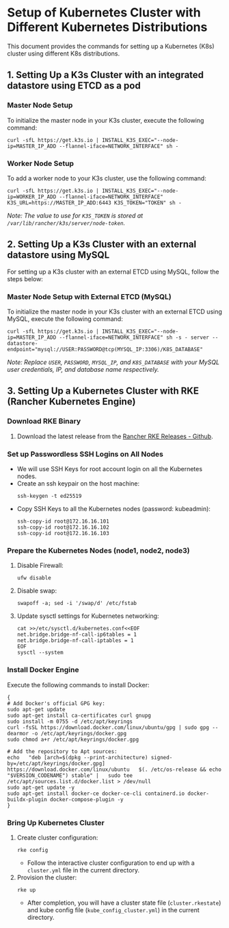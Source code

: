 
# Setup of Kubernetes Cluster with Different Kubernetes Distributions

This document provides the commands for setting up a Kubernetes (K8s) cluster using different K8s distributions.

## 1. Setting Up a K3s Cluster with an integrated datastore using ETCD as a pod

### Master Node Setup

To initialize the master node in your K3s cluster, execute the following command:

```
curl -sfL https://get.k3s.io | INSTALL_K3S_EXEC="--node-ip=MASTER_IP_ADD --flannel-iface=NETWORK_INTERFACE" sh -
```

### Worker Node Setup

To add a worker node to your K3s cluster, use the following command:

```
curl -sfL https://get.k3s.io | INSTALL_K3S_EXEC="--node-ip=WORKER_IP_ADD --flannel-iface=NETWORK_INTERFACE" K3S_URL=https://MASTER_IP_ADD:6443 K3S_TOKEN="TOKEN" sh -
```
_Note: The value to use for `K3S_TOKEN` is stored at `/var/lib/rancher/k3s/server/node-token`._


## 2. Setting Up a K3s Cluster with an external datastore using MySQL

For setting up a K3s cluster with an external ETCD using MySQL, follow the steps below:

### Master Node Setup with External ETCD (MySQL)

To initialize the master node in your K3s cluster with an external ETCD using MySQL, execute the following command:

```
curl -sfL https://get.k3s.io | INSTALL_K3S_EXEC="--node-ip=MASTER_IP_ADD --flannel-iface=NETWORK_INTERFACE" sh -s - server --datastore-endpoint="mysql://USER:PASSWORD@tcp(MYSQL_IP:3306)/K8S_DATABASE"
```
_Note: Replace `USER`, `PASSWORD`, `MYSQL_IP`, and `K8S_DATABASE` with your MySQL user credentials, IP, and database name respectively._


## 3. Setting Up a Kubernetes Cluster with RKE (Rancher Kubernetes Engine)

### Download RKE Binary
1. Download the latest release from the [Rancher RKE Releases - Github](https://github.com/rancher/rke/releases).

### Set up Passwordless SSH Logins on All Nodes
- We will use SSH Keys for root account login on all the Kubernetes nodes.
- Create an ssh keypair on the host machine:
  ```
  ssh-keygen -t ed25519
  ```
- Copy SSH Keys to all the Kubernetes nodes (password: kubeadmin):
  ```
  ssh-copy-id root@172.16.16.101
  ssh-copy-id root@172.16.16.102
  ssh-copy-id root@172.16.16.103
  ```

### Prepare the Kubernetes Nodes (node1, node2, node3)
1. Disable Firewall:
   ```
   ufw disable
   ```
2. Disable swap:
   ```
   swapoff -a; sed -i '/swap/d' /etc/fstab
   ```
3. Update sysctl settings for Kubernetes networking:
   ```
   cat >>/etc/sysctl.d/kubernetes.conf<<EOF
   net.bridge.bridge-nf-call-ip6tables = 1
   net.bridge.bridge-nf-call-iptables = 1
   EOF
   sysctl --system
   ```

### Install Docker Engine
Execute the following commands to install Docker:
```
{
# Add Docker's official GPG key:
sudo apt-get update
sudo apt-get install ca-certificates curl gnupg
sudo install -m 0755 -d /etc/apt/keyrings
curl -fsSL https://download.docker.com/linux/ubuntu/gpg | sudo gpg --dearmor -o /etc/apt/keyrings/docker.gpg
sudo chmod a+r /etc/apt/keyrings/docker.gpg

# Add the repository to Apt sources:
echo   "deb [arch=$(dpkg --print-architecture) signed-by=/etc/apt/keyrings/docker.gpg] https://download.docker.com/linux/ubuntu   $(. /etc/os-release && echo "$VERSION_CODENAME") stable" |   sudo tee /etc/apt/sources.list.d/docker.list > /dev/null
sudo apt-get update -y
sudo apt-get install docker-ce docker-ce-cli containerd.io docker-buildx-plugin docker-compose-plugin -y
}
```

### Bring Up Kubernetes Cluster
1. Create cluster configuration:
   ```
   rke config
   ```
   - Follow the interactive cluster configuration to end up with a `cluster.yml` file in the current directory.
2. Provision the cluster:
   ```
   rke up
   ```
   - After completion, you will have a cluster state file (`cluster.rkestate`) and kube config file (`kube_config_cluster.yml`) in the current directory.
